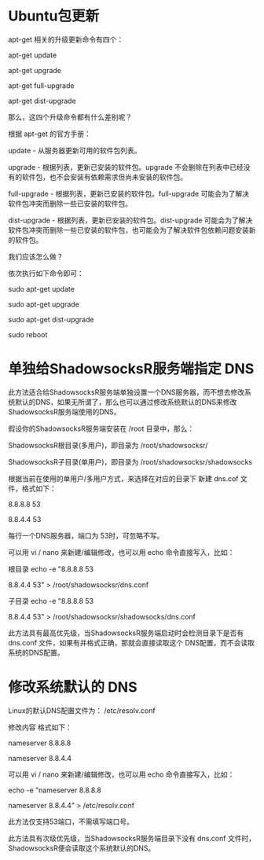 # Ubuntu包更新

apt-get 相关的升级更新命令有四个：

apt-get update

apt-get upgrade

apt-get full-upgrade

apt-get dist-upgrade

那么，这四个升级命令都有什么差别呢？

根据 apt-get 的官方手册：

update - 从服务器更新可用的软件包列表。

upgrade - 根据列表，更新已安装的软件包。upgrade 不会删除在列表中已经没有的软件包，也不会安装有依赖需求但尚未安装的软件包。

full-upgrade - 根据列表，更新已安装的软件包。full-upgrade 可能会为了解决软件包冲突而删除一些已安装的软件包。

dist-upgrade - 根据列表，更新已安装的软件包。dist-upgrade 可能会为了解决软件包冲突而删除一些已安装的软件包，也可能会为了解决软件包依赖问题安装新的软件包。

我们应该怎么做？

依次执行如下命令即可：

sudo apt-get update

sudo apt-get upgrade

sudo apt-get dist-upgrade

sudo reboot



# 单独给ShadowsocksR服务端指定 DNS

此方法适合给ShadowsocksR服务端单独设置一个DNS服务器，而不想去修改系统默认的DNS，如果无所谓了，那么也可以通过修改系统默认的DNS来修改 ShadowsocksR服务端使用的DNS。

假设你的ShadowsocksR服务端安装在 /root 目录中，那么：

ShadowsocksR根目录(多用户)，即目录为 /root/shadowsocksr/

ShadowsocksR子目录(单用户)，即目录为 /root/shadowsocksr/shadowsocks

根据当前在使用的单用户/多用户方式，来选择在对应的目录下 新建 dns.cof 文件，格式如下：

8.8.8.8 53

8.8.4.4 53

每行一个DNS服务器，端口为 53时，可忽略不写。

可以用 vi / nano 来新建/编辑修改，也可以用 echo 命令直接写入，比如：

根目录
echo -e "8.8.8.8 53

8.8.4.4 53" > /root/shadowsocksr/dns.conf
 
子目录
echo -e "8.8.8.8 53

8.8.4.4 53" > /root/shadowsocksr/shadowsocks/dns.conf

此方法具有最高优先级，当ShadowsocksR服务端启动时会检测目录下是否有 dns.conf 文件，如果有并格式正确，那就会直接读取这个 DNS配置，而不会读取 系统的DNS配置。


# 修改系统默认的 DNS

Linux的默认DNS配置文件为： /etc/resolv.conf

修改内容 格式如下：

nameserver 8.8.8.8

nameserver 8.8.4.4

可以用 vi / nano 来新建/编辑修改，也可以用 echo 命令直接写入，比如：

echo -e "nameserver 8.8.8.8

nameserver 8.8.4.4" > /etc/resolv.conf

此方法仅支持53端口，不需填写端口号。

此方法具有次级优先级，当ShadowsocksR服务端目录下没有 dns.conf 文件时，ShadowsocksR便会读取这个系统默认的DNS。


